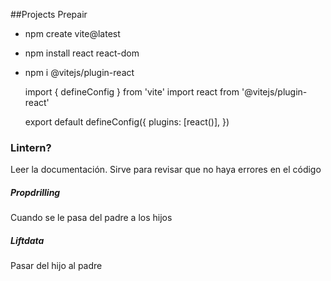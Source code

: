 ##Projects Prepair
- npm create vite@latest
- npm install react react-dom
- npm i @vitejs/plugin-react
  
    import { defineConfig } from 'vite'
    import react from '@vitejs/plugin-react'

    export default defineConfig({
    plugins: [react()],
    })

<h3>Lintern?</h3>
Leer la documentación.
Sirve para revisar que no haya errores en el código

<h5>Propdrilling</h5>
Cuando se le pasa del padre a los hijos

<h5>Liftdata</h5>
Pasar del hijo al padre
